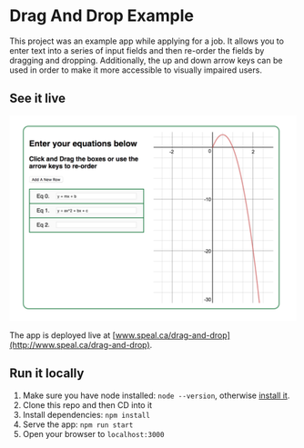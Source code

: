 # Drag And Drop Example

This project was an example app while applying for a job. It allows you to enter text into a series of input fields and then re-order the fields by dragging and dropping. Additionally, the up and down arrow keys can be used in order to make it more accessible to visually impaired users.

## See it live

![Application Screenshot](notes/app.png)

The app is deployed live at [www.speal.ca/drag-and-drop](http://www.speal.ca/drag-and-drop).

## Run it locally

1. Make sure you have node installed: `node --version`, otherwise [install it](https://nodejs.org/).
1. Clone this repo and then CD into it
1. Install dependencies: `npm install`
1. Serve the app: `npm run start`
1. Open your browser to `localhost:3000`

